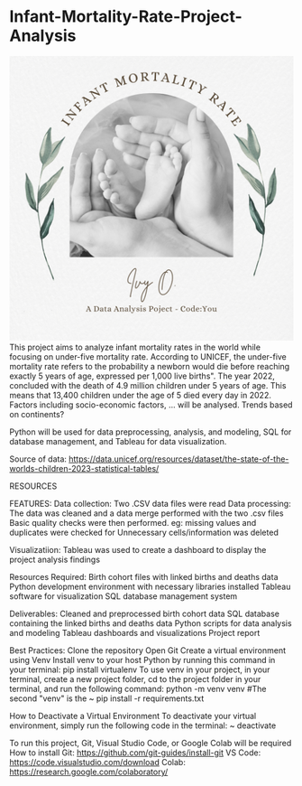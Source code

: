 # Infant-Mortality-Rate-Project-Analysis
![Alt text](IMR_CodeYou_CP.png)
This project aims to analyze infant mortality rates in the world while focusing on under-five mortality rate. According to UNICEF, the under-five mortality rate refers to the probability a newborn would die before reaching exactly 5 years of age, expressed per 1,000 live births". The year 2022, concluded with the death of 4.9 million children under 5 years of age. This means that 13,400 children under the age of 5 died every day in 2022.
Factors including socio-economic factors, ... will be analysed.
Trends based on continents?


Python will be used for data preprocessing, analysis, and modeling, SQL for database management, and Tableau for data visualization.

Source of data: https://data.unicef.org/resources/dataset/the-state-of-the-worlds-children-2023-statistical-tables/ 

RESOURCES

FEATURES:
Data collection: Two .CSV data files were read
Data processing: The data was cleaned and a data merge performed with the two .csv files
                    Basic quality checks were then performed. eg: missing values and duplicates were checked for
                    Unnecessary cells/information was deleted

Visualizatiion: Tableau was used to create a dashboard to display the project analysis findings


Resources Required:
Birth cohort files with linked births and deaths data
Python development environment with necessary libraries installed
Tableau software for visualization
SQL database management system


Deliverables:
Cleaned and preprocessed birth cohort data
SQL database containing the linked births and deaths data
Python scripts for data analysis and modeling
Tableau dashboards and visualizations
Project report


Best Practices:
Clone the repository
Open Git
Create a virtual environment using Venv
Install venv to your host Python by running this command in your terminal:
 pip install virtualenv
To use venv in your project, in your terminal, create a new project folder, cd to the project folder in your terminal, and run the following command:
 python<version> -m venv venv #The second "venv" is the <virtual-environment-name>
 ~ pip install -r requirements.txt
 
How to Deactivate a Virtual Environment
To deactivate your virtual environment, simply run the following code in the terminal:
 ~ deactivate

To run this project, Git, Visual Studio Code, or Google Colab will be required
How to install Git: https://github.com/git-guides/install-git 
                VS Code: https://code.visualstudio.com/download 
                Colab: https://research.google.com/colaboratory/ 


